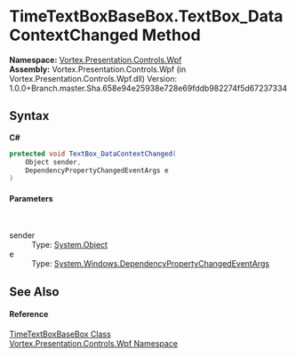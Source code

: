 # TimeTextBoxBaseBox.TextBox_DataContextChanged Method 
 

**Namespace:**&nbsp;<a href="N_Vortex_Presentation_Controls_Wpf.md">Vortex.Presentation.Controls.Wpf</a><br />**Assembly:**&nbsp;Vortex.Presentation.Controls.Wpf (in Vortex.Presentation.Controls.Wpf.dll) Version: 1.0.0+Branch.master.Sha.658e94e25938e728e69fddb982274f5d67237334

## Syntax

**C#**<br />
``` C#
protected void TextBox_DataContextChanged(
	Object sender,
	DependencyPropertyChangedEventArgs e
)
```


#### Parameters
&nbsp;<dl><dt>sender</dt><dd>Type: <a href="https://docs.microsoft.com/dotnet/api/system.object" target="_blank">System.Object</a><br /></dd><dt>e</dt><dd>Type: <a href="https://docs.microsoft.com/dotnet/api/system.windows.dependencypropertychangedeventargs" target="_blank">System.Windows.DependencyPropertyChangedEventArgs</a><br /></dd></dl>

## See Also


#### Reference
<a href="T_Vortex_Presentation_Controls_Wpf_TimeTextBoxBaseBox.md">TimeTextBoxBaseBox Class</a><br /><a href="N_Vortex_Presentation_Controls_Wpf.md">Vortex.Presentation.Controls.Wpf Namespace</a><br />